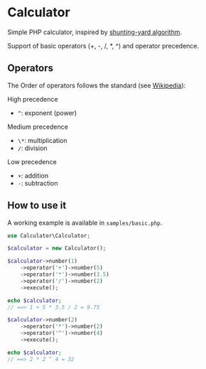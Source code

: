 Calculator
===

Simple PHP calculator, inspired by [shunting-yard algorithm](http://en.wikipedia.org/wiki/Shunting-yard_algorithm).

Support of basic operators (+, -, /, \*, ^) and operator precedence.

Operators
---

The Order of operators follows the standard (see [Wikipedia](https://en.wikipedia.org/wiki/Order_of_operations#Definition)):

High precedence

- `^`: exponent (power)

Medium precedence

- `\*`: multiplication
- `/`: division

Low precedence

- `+`: addition
- `-`: subtraction

How to use it
---

A working example is available in `samples/basic.php`.

```php
use Calculator\Calculator;

$calculator = new Calculator();

$calculator->number(1)
    ->operator('+')->number(5)
    ->operator('*')->number(3.5)
    ->operator('/')->number(2)
    ->execute();

echo $calculator;
// ==> 1 + 5 * 3.5 / 2 = 9.75

$calculator->number(2)
    ->operator('*')->number(2)
    ->operator('^')->number(4)
    ->execute();

echo $calculator;
// ==> 2 * 2 ^ 4 = 32

```